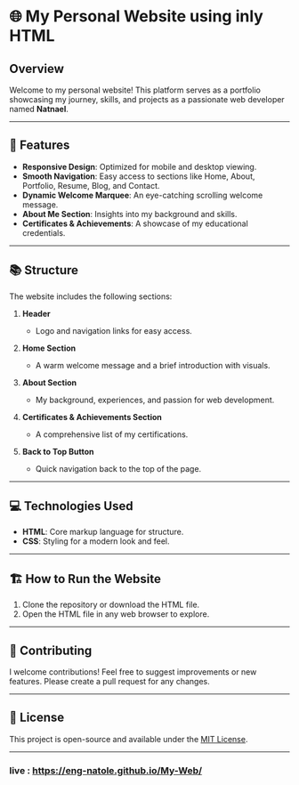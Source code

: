 # 🌐 My Personal Website using inly HTML 

## Overview

Welcome to my personal website! This platform serves as a portfolio showcasing my journey, skills, and projects as a passionate web developer named **Natnael**.

---

## 🚀 Features

- **Responsive Design**: Optimized for mobile and desktop viewing.
- **Smooth Navigation**: Easy access to sections like Home, About, Portfolio, Resume, Blog, and Contact.
- **Dynamic Welcome Marquee**: An eye-catching scrolling welcome message.
- **About Me Section**: Insights into my background and skills.
- **Certificates & Achievements**: A showcase of my educational credentials.

---

## 📚 Structure

The website includes the following sections:

1. **Header**
   - Logo and navigation links for easy access.

2. **Home Section**
   - A warm welcome message and a brief introduction with visuals.

3. **About Section**
   - My background, experiences, and passion for web development.

4. **Certificates & Achievements Section**
   - A comprehensive list of my certifications.

5. **Back to Top Button**
   - Quick navigation back to the top of the page.

---

## 💻 Technologies Used

- **HTML**: Core markup language for structure.
- **CSS**: Styling for a modern look and feel.

---

## 🏗️ How to Run the Website

1. Clone the repository or download the HTML file.
2. Open the HTML file in any web browser to explore.

---

## 🤝 Contributing

I welcome contributions! Feel free to suggest improvements or new features. Please create a pull request for any changes.

---

## 📄 License

This project is open-source and available under the [MIT License](LICENSE).

---


### live : https://eng-natole.github.io/My-Web/
